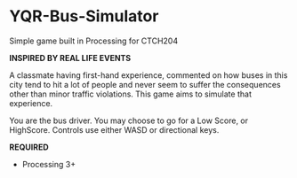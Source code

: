 # YQR-Bus-Simulator
Simple game built in Processing for CTCH204

**INSPIRED BY REAL LIFE EVENTS**

A classmate having first-hand experience, commented on how buses in this city tend to hit a lot of people and never seem to suffer the consequences other than minor traffic violations. This game aims to simulate that experience. 

You are the bus driver. You may choose to go for a Low Score, or HighScore. Controls use either WASD or directional keys.

**REQUIRED**
- Processing 3+
